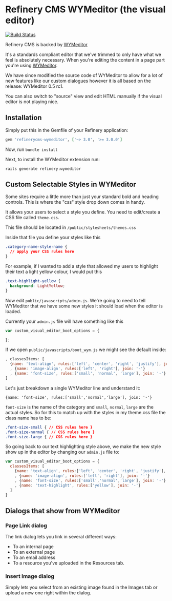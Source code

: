 # Refinery CMS WYMeditor (the visual editor)

[![Build Status](https://travis-ci.org/parndt/refinerycms-wymeditor.svg?branch=master)](https://travis-ci.org/parndt/refinerycms-wymeditor)

Refinery CMS is backed by [WYMeditor](http://www.wymeditor.org/)

It's a standards compliant editor that we've trimmed to only have what we feel
is absolutely necessary. When you're editing the content in a page part you're
using [WYMeditor](http://www.wymeditor.org/).

We have since modified the source code of WYMeditor to allow for a lot of new
features like our custom dialogues however it is all based on the release: WYMeditor 0.5 rc1.

You can also switch to "source" view and edit HTML manually if the visual editor is not playing nice.


## Installation

Simply put this in the Gemfile of your Refinery application:

```ruby
gem 'refinerycms-wymeditor', ['~> 3.0', '>= 3.0.0']
```

Now, run `bundle install`

Next, to install the WYMeditor extension run:

    rails generate refinery:wymeditor


## Custom Selectable Styles in WYMeditor

Some sites require a little more than just your standard bold and heading controls.
This is where the "css" style drop down comes in handy.

It allows your users to select a style you define. You need to edit/create a CSS
file called `theme.css`.

This file should be located in `/public/stylesheets/themes.css`

Inside that file you define your styles like this

```css
.category-name-style-name {
  // apply your CSS rules here
}
```

For example, if I wanted to add a style that allowed my users to highlight their
text a light yellow colour, I would put this

```css
.text-highlight-yellow {
  background: LightYellow;
}
```

Now edit `public/javascripts/admin.js`. We're going to need to tell WYMeditor
that we have some new styles it should load when the editor is loaded.

Currently your ``admin.js`` file will have something like this

```js
var custom_visual_editor_boot_options = {

};
```

If we open `public/javascripts/boot_wym.js` we might see the default inside:

```js
, classesItems: [
  {name: 'text-align', rules:['left', 'center', 'right', 'justify'], join: '-'}
  , {name: 'image-align', rules:['left', 'right'], join: '-'}
  , {name: 'font-size', rules:['small', 'normal', 'large'], join: '-'}
]
```

Let's just breakdown a single WYMeditor line and understand it:

    {name: 'font-size', rules:['small','normal','large'], join: '-'}

`font-size` is the name of the category and `small`, `normal`, `large`
are the actual styles. So for this to match up with the styles in my theme.css
file the class name has to be:

```css
.font-size-small { // CSS rules here }
.font-size-normal { // CSS rules here }
.font-size-large { // CSS rules here }
```

So going back to our text highlighting style above, we make the new style show
up in the editor by changing our `admin.js` file to:

```js
var custom_visual_editor_boot_options = {
  classesItems: [
    {name: 'text-align', rules:['left', 'center', 'right', 'justify'], join: '-'}
    , {name: 'image-align', rules:['left', 'right'], join: '-'}
    , {name: 'font-size', rules:['small','normal','large'], join: '-'}
    , {name: 'text-highlight', rules:['yellow'], join: '-'}
  ]
}
```

## Dialogs that show from WYMeditor

### Page Link dialog

The link dialog lets you link in several different ways:

* To an internal page
* To an external page
* To an email address
* To a resource you've uploaded in the Resources tab.

### Insert Image dialog

Simply lets you select from an existing image found in the Images tab or upload
a new one right within the dialog.
